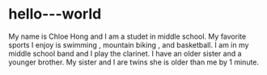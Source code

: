 # hello---world 
My name is Chloe Hong and I am a studet in middle school. My favorite sports I enjoy is swimming , mountain biking , and basketball. I am in my middle school band and I play the clarinet. I have an older sister and a younger brother. My sister and I are twins she is older than me by 1 minute.
